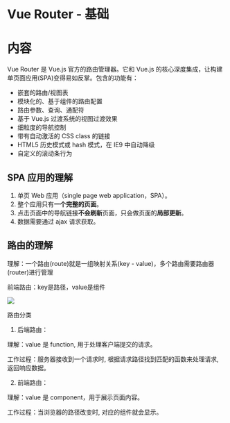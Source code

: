 # Vue Router - 基础

# 内容

Vue Router 是 Vue.js 官方的路由管理器。它和 Vue.js 的核心深度集成，让构建单页面应用(SPA)变得易如反掌。包含的功能有：

* 嵌套的路由/视图表
* 模块化的、基于组件的路由配置
* 路由参数、查询、通配符
* 基于 Vue.js 过渡系统的视图过渡效果
* 细粒度的导航控制
* 带有自动激活的 CSS class 的链接
* HTML5 历史模式或 hash 模式，在 IE9 中自动降级
* 自定义的滚动条行为

## SPA 应用的理解

1. 单页 Web 应用（single page web application，SPA）。
2. 整个应用只有**一个完整的页面**。
3. 点击页面中的导航链接**不会刷新**页面，只会做页面的**局部更新**。
4. 数据需要通过 ajax 请求获取。

## 路由的理解

理解：一个路由(route)就是一组映射关系(key - value)，多个路由需要路由器(router)进行管理

前端路由：key是路径，value是组件

![](/_images/vue/vue-router/前端路由理解案例.png)

路由分类

1. 后端路由：

理解：value 是 function, 用于处理客户端提交的请求。

工作过程：服务器接收到一个请求时, 根据请求路径找到匹配的函数来处理请求, 返回响应数据。

2. 前端路由：

理解：value 是 component，用于展示页面内容。

工作过程：当浏览器的路径改变时, 对应的组件就会显示。